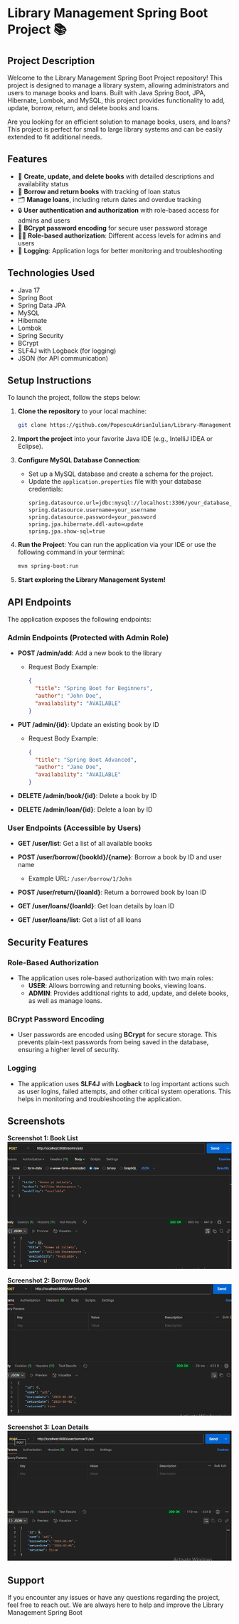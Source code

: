 
# Library Management Spring Boot Project 📚

## Project Description

Welcome to the Library Management Spring Boot Project repository! This project is designed to manage a library system, allowing administrators and users to manage books and loans. Built with Java Spring Boot, JPA, Hibernate, Lombok, and MySQL, this project provides functionality to add, update, borrow, return, and delete books and loans.

Are you looking for an efficient solution to manage books, users, and loans? This project is perfect for small to large library systems and can be easily extended to fit additional needs.

## Features
- 📝 **Create, update, and delete books** with detailed descriptions and availability status
- 👤 **Borrow and return books** with tracking of loan status
- 🗂️ **Manage loans**, including return dates and overdue tracking
- 🔒 **User authentication and authorization** with role-based access for admins and users
- 🔐 **BCrypt password encoding** for secure user password storage
- 🧑‍💻 **Role-based authorization**: Different access levels for admins and users
- 📑 **Logging**: Application logs for better monitoring and troubleshooting

## Technologies Used
- Java 17
- Spring Boot
- Spring Data JPA
- MySQL
- Hibernate
- Lombok
- Spring Security
- BCrypt
- SLF4J with Logback (for logging)
- JSON (for API communication)

## Setup Instructions
To launch the project, follow the steps below:

1. **Clone the repository** to your local machine:
   ```bash
   git clone https://github.com/PopescuAdrianIulian/Library-Management-System.git
   ```

2. **Import the project** into your favorite Java IDE (e.g., IntelliJ IDEA or Eclipse).

3. **Configure MySQL Database Connection**:
   - Set up a MySQL database and create a schema for the project.
   - Update the `application.properties` file with your database credentials:
     ```properties
     spring.datasource.url=jdbc:mysql://localhost:3306/your_database_name
     spring.datasource.username=your_username
     spring.datasource.password=your_password
     spring.jpa.hibernate.ddl-auto=update
     spring.jpa.show-sql=true
     ```

4. **Run the Project**:
   You can run the application via your IDE or use the following command in your terminal:
   ```bash
   mvn spring-boot:run
   ```

5. **Start exploring the Library Management System!**

## API Endpoints

The application exposes the following endpoints:

### Admin Endpoints (Protected with Admin Role)
- **POST /admin/add**: Add a new book to the library
  - Request Body Example:
    ```json
    {
      "title": "Spring Boot for Beginners",
      "author": "John Doe",
      "availability": "AVAILABLE"
    }
    ```

- **PUT /admin/{id}**: Update an existing book by ID
  - Request Body Example:
    ```json
    {
      "title": "Spring Boot Advanced",
      "author": "Jane Doe",
      "availability": "AVAILABLE"
    }
    ```

- **DELETE /admin/book/{id}**: Delete a book by ID

- **DELETE /admin/loan/{id}**: Delete a loan by ID

### User Endpoints (Accessible by Users)
- **GET /user/list**: Get a list of all available books

- **POST /user/borrow/{bookId}/{name}**: Borrow a book by ID and user name
  - Example URL: `/user/borrow/1/John`

- **POST /user/return/{loanId}**: Return a borrowed book by loan ID

- **GET /user/loans/{loanId}**: Get loan details by loan ID

- **GET /user/loans/list**: Get a list of all loans

## Security Features

### Role-Based Authorization
- The application uses role-based authorization with two main roles:
  - **USER**: Allows borrowing and returning books, viewing loans.
  - **ADMIN**: Provides additional rights to add, update, and delete books, as well as manage loans.

### BCrypt Password Encoding
- User passwords are encoded using **BCrypt** for secure storage. This prevents plain-text passwords from being saved in the database, ensuring a higher level of security.

### Logging
- The application uses **SLF4J** with **Logback** to log important actions such as user logins, failed attempts, and other critical system operations. This helps in monitoring and troubleshooting the application.

## Screenshots
**Screenshot 1: Book List**  
![Screenshot 1](screenshot_1.png)

**Screenshot 2: Borrow Book**  
![Screenshot 2](screenshot_2.png)

**Screenshot 3: Loan Details**  
![Screenshot 3](screenshot_3.png)

## Support
If you encounter any issues or have any questions regarding the project, feel free to reach out. We are always here to help and improve the Library Management Spring Boot
